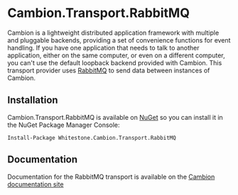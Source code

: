 # Cambion.Transport.RabbitMQ

Cambion is a lightweight distributed application framework with multiple and pluggable backends, providing a set of convenience functions for event handling.
If you have one application that needs to talk to another application, either on the same computer, or even on a different computer, you can't use the default
loopback backend provided with Cambion. This transport provider uses [RabbitMQ](https://www.rabbitmq.com/) to send data between instances of Cambion.

## Installation

Cambion.Transport.RabbitMQ is available on  [NuGet](https://www.nuget.org/packages/Whitestone.Cambion.Transport.RabbitMQ/) so you can install it in the NuGet Package Manager Console:

```
Install-Package Whitestone.Cambion.Transport.RabbitMQ
```

## Documentation

Documentation for the RabbitMQ transport is available on the [Cambion documentation site](https://cambion.readthedocs.io/en/latest)
